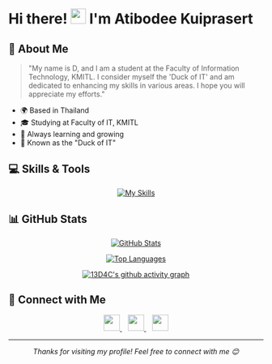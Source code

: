 # Hi there! <img src="https://user-images.githubusercontent.com/18350557/176309783-0785949b-9127-417c-8b55-ab5a4333674e.gif" width="30"> I'm Atibodee Kuiprasert

## 🦆 About Me
> "My name is D, and I am a student at the Faculty of Information Technology, KMITL. I consider myself the 'Duck of IT' and am dedicated to enhancing my skills in various areas. I hope you will appreciate my efforts."

- 🌍 Based in Thailand
- 🎓 Studying at Faculty of IT, KMITL
- 🌱 Always learning and growing
- 🦆 Known as the "Duck of IT"

## 💻 Skills & Tools
<div align="center">

[![My Skills](https://skillicons.dev/icons?i=js,html,css,py,cpp,figma,ai,ps,pr,ae,tensorflow)](https://skillicons.dev)

</div>

## 📊 GitHub Stats
<div align="center">

<!-- GitHub Stats Card with Gradient Theme -->
[![GitHub Stats](https://github-readme-stats.vercel.app/api?username=13D4C&show_icons=true&theme=radical&bg_color=30,e96443,904e95&title_color=fff&text_color=fff&icon_color=fff&hide_border=true)](https://github.com/13D4C)

<!-- Top Languages Card -->
[![Top Languages](https://github-readme-stats.vercel.app/api/top-langs/?username=13D4C&layout=compact&theme=radical&bg_color=30,e96443,904e95&title_color=fff&text_color=fff&hide_border=true)](https://github.com/13D4C)

<!-- GitHub Activity Graph -->
[![13D4C's github activity graph](https://github-readme-activity-graph.vercel.app/graph?username=13D4C&theme=rogue&bg_color=20232a&hide_border=true&line=904e95&color=e96443)](https://github.com/13D4C)
</div>

## 🤝 Connect with Me
<div align="center">

<a href="https://www.facebook.com/profile.php?id=100016991280897" target="_blank">
  <img src="https://raw.githubusercontent.com/danielcranney/readme-generator/main/public/icons/socials/facebook.svg" width="32" height="32" />
</a>
&nbsp;&nbsp;
<a href="https://www.github.com/13D4C" target="_blank">
  <img src="https://raw.githubusercontent.com/danielcranney/readme-generator/main/public/icons/socials/github.svg" width="32" height="32" />
</a>
&nbsp;&nbsp;
<a href="http://www.instagram.com/anan13_crow.pt/" target="_blank">
  <img src="https://raw.githubusercontent.com/danielcranney/readme-generator/main/public/icons/socials/instagram.svg" width="32" height="32" />
</a>

</div>

---
<div align="center">
  <i>Thanks for visiting my profile! Feel free to connect with me 😊</i>
</div>
